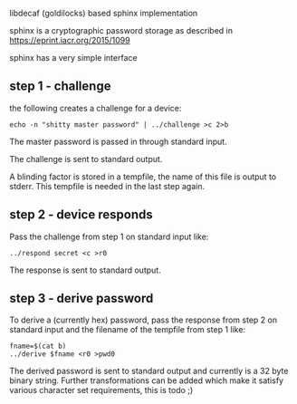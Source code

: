 libdecaf (goldilocks) based sphinx implementation

sphinx is a cryptographic password storage as described in
https://eprint.iacr.org/2015/1099

sphinx has a very simple interface

## step 1 - challenge
the following creates a challenge for a device:
```
echo -n "shitty master password" | ../challenge >c 2>b
```
The master password is passed in through standard input.

The challenge is sent to standard output.

A blinding factor is stored in a tempfile, the name of this file is output to
stderr. This tempfile is needed in the last step again.

## step 2 - device responds
Pass the challenge from step 1 on standard input like:
```
../respond secret <c >r0
```
The response is sent to standard output.

## step 3 - derive password
To derive a (currently hex) password, pass the response from step 2 on standard
input and the filename of the tempfile from step 1 like:
```
fname=$(cat b)
../derive $fname <r0 >pwd0
```
The derived password is sent to standard output and currently is a 32 byte
binary string. Further transformations can be added which make it satisfy
various character set requirements, this is todo ;)

